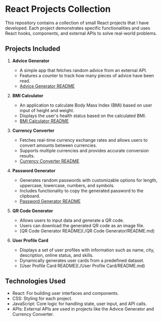 # React Projects Collection

This repository contains a collection of small React projects that I have developed. Each project demonstrates specific functionalities and uses React hooks, components, and external APIs to solve real-world problems.

## Projects Included

1. **Advice Generator**
   - A simple app that fetches random advice from an external API.
   - Features a counter to track how many pieces of advice have been read.
   - [Advice Generator README](./Advice-Generator/README.md)

2. **BMI Calculator**
   - An application to calculate Body Mass Index (BMI) based on user input of height and weight.
   - Displays the user's health status based on the calculated BMI.
   - [BMI Calculator README](./BMI-Calculator/README.md)

3. **Currency Converter**
   - Fetches real-time currency exchange rates and allows users to convert amounts between currencies.
   - Supports multiple currencies and provides accurate conversion results.
   - [Currency Converter README](./Currency-Convertor/README.md)

4. **Password Generator**
   - Generates random passwords with customizable options for length, uppercase, lowercase, numbers, and symbols.
   - Includes functionality to copy the generated password to the clipboard.
   - [Password Generator README](./Password-Generator/README.md)

5. **QR Code Generator**
   - Allows users to input data and generate a QR code.
   - Users can download the generated QR code as an image file.
   - [QR Code Generator README](./QR Code Generator/README.md)

6. **User Profile Card**
   - Displays a set of user profiles with information such as name, city, description, online status, and skills.
   - Dynamically generates user cards from a predefined dataset.
   - [User Profile Card README](./User Profile Card/README.md)


## Technologies Used
   - React: For building user interfaces and components.
   - CSS: Styling for each project.
   - JavaScript: Core logic for handling state, user input, and API calls.
   - APIs: External APIs are used in projects like the Advice Generator and Currency Converter.
